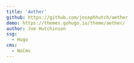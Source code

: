 ```yaml
---
title: 'Aether'
github: https://github.com/josephhutch/aether
demo: https://themes.gohugo.io/theme/aether/
author: Joe Hutchinson
ssg:
  - Hugo
cms:
  - NoCms
---
```

